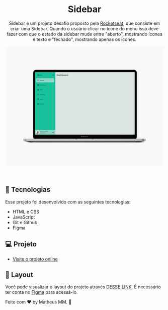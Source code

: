 <h1 align="center"> Sidebar </h1>

<p align="center">
Sidebar é um projeto desafio proposto pela <a href="https://www.rocketseat.com.br/">Rocketseat</a>, que consiste em criar uma Sidebar. Quando o usuário clicar no ícone do menu isso deve fazer com que o estado da sidebar mude entre "aberto", mostrando ícones e texto e "fechado", mostrando apenas os ícones.<br/>
</p>
<p align="center">
  <img alt="License" src="./assets/preview.jpg">
</p>

<br>

## 🚀 Tecnologias

Esse projeto foi desenvolvido com as seguintes tecnologias:

- HTML e CSS
- JavaScript
- Git e Github
- Figma

## 💻 Projeto

- [Visite o projeto online](https://theusmm.github.io/sidebar/)

## 🔖 Layout

Você pode visualizar o layout do projeto através [DESSE LINK](https://www.figma.com/file/iOuqAlZvhAMkkfjCMFyc7Y/DD-%2F-Sidebar-Responsiva/duplicate). É necessário ter conta no [Figma](https://figma.com) para acessá-lo.

Feito com ♥ by Matheus MM. :wave:
